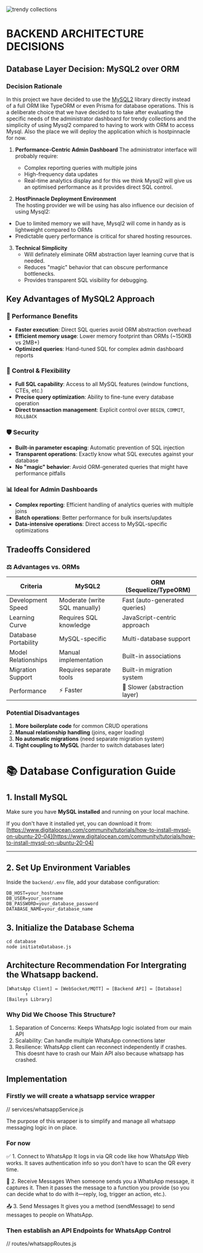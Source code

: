 ![trendy collections ](https://github.com/user-attachments/assets/977cf649-9110-4552-b5a3-7dbf4f984a50)


# BACKEND ARCHITECTURE DECISIONS

## Database Layer Decision: MySQL2 over ORM

### Decision Rationale

In this project we have decided to use the [MySQL2](https://github.com/sidorares/node-mysql2) library directly instead of a full ORM like TypeORM or even Prisma for database operations. This is a deliberate choice that we have decided to to take after evaluating the specific needs of the administrator dashboard for trendy collections and the simplicity of using Mysql2 compared to having to work with ORM to access Mysql. Also the place we will deploy the application which is hostpinnacle for now.

1. **Performance-Centric Admin Dashboard** 
The administrator interface will probably require:
   - Complex reporting queries with multiple joins
   - High-frequency data updates
   - Real-time analytics display
and for this we think Mysql2 will give us an optimised performance as it provides direct SQL control.

2. **HostPinnacle Deployment Environment**  
The hosting provider we will be using has also influence our decision of using Mysql2:
- Due to limited memory we will have, Mysql2 will come in handy as is lightweight compared to ORMs
- Predictable query performance is critical for shared hosting resources.

3. **Technical Simplicity**  
   - Will definately eliminate ORM abstraction layer learning curve that is needed.
   - Reduces "magic" behavior that can obscure performance bottlenecks.
   - Provides transparent SQL visibility for debugging.


## Key Advantages of MySQL2 Approach

### 🚀 Performance Benefits
- **Faster execution**: Direct SQL queries avoid ORM abstraction overhead
- **Efficient memory usage**: Lower memory footprint than ORMs (~150KB vs 2MB+)
- **Optimized queries**: Hand-tuned SQL for complex admin dashboard reports

### 💪 Control & Flexibility
- **Full SQL capability**: Access to all MySQL features (window functions, CTEs, etc.)
- **Precise query optimization**: Ability to fine-tune every database operation
- **Direct transaction management**: Explicit control over `BEGIN`, `COMMIT`, `ROLLBACK`

### 🛡️ Security
- **Built-in parameter escaping**: Automatic prevention of SQL injection
- **Transparent operations**: Exactly know what SQL executes against your database
- **No "magic" behavior**: Avoid ORM-generated queries that might have performance pitfalls

### 📊 Ideal for Admin Dashboards
- **Complex reporting**: Efficient handling of analytics queries with multiple joins
- **Batch operations**: Better performance for bulk inserts/updates
- **Data-intensive operations**: Direct access to MySQL-specific optimizations

## Tradeoffs Considered

### ⚖️ Advantages vs. ORMs

| Criteria               | MySQL2                          | ORM (Sequelize/TypeORM)        |
|------------------------|---------------------------------|---------------------------------|
| Development Speed      | Moderate (write SQL manually)   | Fast (auto-generated queries)   |
| Learning Curve         | Requires SQL knowledge         | JavaScript-centric approach    |
| Database Portability   | MySQL-specific                 | Multi-database support         |
| Model Relationships    | Manual implementation          | Built-in associations          |
| Migration Support      | Requires separate tools        | Built-in migration system      |
| Performance           | ⚡ Faster                      | 🐢 Slower (abstraction layer)  |

### Potential Disadvantages
1. **More boilerplate code** for common CRUD operations
2. **Manual relationship handling** (joins, eager loading)
3. **No automatic migrations** (need separate migration system)
4. **Tight coupling to MySQL** (harder to switch databases later)


# 📚 Database Configuration Guide

## 1. Install MySQL
Make sure you have **MySQL installed** and running on your local machine.

If you don't have it installed yet, you can download it from: [https://www.digitalocean.com/community/tutorials/how-to-install-mysql-on-ubuntu-20-04](https://www.digitalocean.com/community/tutorials/how-to-install-mysql-on-ubuntu-20-04)

---

## 2. Set Up Environment Variables
Inside the `backend/.env` file, add your database configuration:

```env
DB_HOST=your_hostname
DB_USER=your_username
DB_PASSWORD=your_database_password
DATABASE_NAME=your_database_name
```
## 3. Initialize the Database Schema

```
cd database
node initiateDatabase.js
```

## Architecture Recommendation For Intergrating the Whatsapp backend.
```
[WhatsApp Client] ↔ [WebSocket/MQTT] ↔ [Backend API] ↔ [Database]
       ↑
[Baileys Library]
```

### Why Did We Choose This Structure?
1. Separation of Concerns: Keeps WhatsApp logic isolated from our main API
2. Scalability: Can handle multiple WhatsApp connections later
3. Resilience: WhatsApp client can reconnect independently if crashes. This doesnt have to crash our Main API also because whatsapp has crashed.


## Implementation
### Firstly we will create a whatsapp service wrapper
// services/whatsappService.js

The purpose of this wrapper is to simplify and manage all whatsapp messaging logic in on place.

### For now
✅ 1. Connect to WhatsApp
It logs in via QR code like how WhatsApp Web works.
It saves authentication info so you don’t have to scan the QR every time.

📩 2. Receive Messages
When someone sends you a WhatsApp message, it captures it.
Then it passes the message to a function you provide (so you can decide what to do with it—reply, log, trigger an action, etc.).

📤 3. Send Messages
It gives you a method (sendMessage) to send messages to people on WhatsApp.

### Then establish an API Endpoints for WhatsApp Control
// routes/whatsappRoutes.js